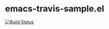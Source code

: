 emacs-travis-sample.el
========

[![Build Status](https://secure.travis-ci.org/uk-ar/emacs-travis-sample.png)](http://travis-ci.org/uk-ar/emacs-travis-sample)
